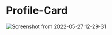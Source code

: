 # Profile-Card
![Screenshot from 2022-05-27 12-29-31](https://user-images.githubusercontent.com/79850082/170648063-23827a7c-25f5-4c35-80ee-a04c179543cb.png)
